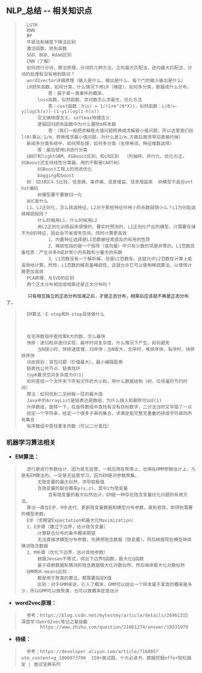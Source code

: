 ## NLP_总结 -- 相关知识点
>       LSTM
>       RNN
>       BP
>       牛顿法和梯度下降法区别
>       激活函数，损失函数
>       SGD、BGD、Adam区别
>       CNN（了解）
>       如何进行分词，算法原理，分词的几种方法，正向最大匹配法，逆向最大匹配法，分词的处理有没有用到跳词？
>       word2vector详细原理（输入是什么，输出是什么，每个门的输入输出是什么）
>       LR损失函数，如何分类，什么情况下用LR（梯度），如何多分类，数据成什么分布，
>               答：属于某一类事件的概率，
>           loss函数、似然函数、求对数怎么求最优，优化方法
>               答：cost函数：h(x) = 1/(1+e^(θ*X))，似然函数：L(θ)=-yilog(h(x))-(1-yi)log(1-h(x))
>           交叉熵物理含义，softmax物理含义
>           逻辑回归损失函数中为什么要除m样本数
>               答：（我们一般把求解极大值问题转换成求解极小值问题，所以这里我们给l(θ)乘以-1/m，转换成求最小值问题，为什么是1/m,方面后面求导后直接约掉）
>       新闻多分类系统中，如何预处理，如何多分类（去停用词，特征维数选择）
>           答：最后使用LR进行分类
>       GBDT和lightGBM、XGBoost区别，和LR区别  （列抽样、并行化、优化方法，XGBoost还支持线性分类器，用的不都是CART树）
>           XGBoost工程上的改进优化
>           bagging和boost
>       树：ID3和C4.5比较，信息熵、条件熵、信息增益、信息增益率  树模型不适合ont hot编码
>           树模型要不要做归一化
>       AUC是什么
>       L1、L2正则化，怎么挑选特征，L2对于那些特征作用小的系数就很小么？L1为何能选择稀疏矩阵？
>           什么时候用L1，什么时候用L2
>           用L2正则化训练起来很慢的、要实时预测的，L1正则化产出的模型，只需要存储不为0的特征，因此会节省很多空间，同时计算更高效
>               1、内置特征选择是L1范数被经常提及的有用的性质
>               2、稀疏性指的是一个矩阵（或向量）中只有少数的项是非零的。L1范数具备性质：产生许多0或非常小的系数和少量大的系数
>               3、L1范数没有一个解析解，但是L2范数有。这就允许L2范数在计算上能高效地计算。然而，L1范数的解具备稀疏性，这就允许它可以使用稀疏算法，以使得计算更加高效
>       PCA原理，与SVD的区别
>       两个正太分布相加或相乘还是正太分布吗？
            只有相互独立的正态分布加减之后，才是正态分布，相乘后应该就不再是正态分布了。
>       EM算法：E-step和M-step具体做什么
>
>
>
>       在无序数组中查找第K大的数，怎么最快
>       快排：递归和非递归实现，最坏时间复杂度，什么情况下产生，如何避免
>           当N很小时，快排速度慢，归并快；当N很大，无序时，堆排序快，有序时，快排排序快
>       动态规划：背包问题（价值最大），最小编辑距离
>       链表找公共节点，链表找环
>       topK要求空间复杂度为O(1)
>       如何查找一个文件夹下所有文件的大小和，用什么数据结构（树，后序遍历节约时间）
>       算法：如何找到二叉树每一层的最大值
>       Java中的ArrayList是链表还是数组，为什么插入和删除可以O(1)
>       升序数组，旋转一下，在旋转数组中查找有没有目标数字，二分法当时又写错了一点
>       给定一个字符串，给定一个很多子串的集合，求满足能完整无重叠的拼成字符串的所有集合
>       有序数组中查找重复的数（可以二分查找）
>
>

### 机器学习算法相关
- **EM算法：**
>       进行是进行参数估计，因为是无监督，一般应用在聚类上，也用在HMM参数估计上。凡是有EM算法的，一定是无监督学习，因为EM是对参数聚集。
>           无隐变量的最大似然，求导取极值
>           含隐变量的联合概率p(x,z)，其中z为隐变量
>               含有隐变量的最大似然估计，EM是一种存在隐含变量优化问题的有效方法。
>       算法一直在E步、M步迭代，更新隐变量数据和模型分布参数，直到收敛，即得到需要的模型参数。
>       E步（求期望Expectation和最大化Maximization）
>       1、E步骤（建立下边界，估计隐含变量）
>           计算联合分布的条件概率期望
>           无法直接求模型分布参数，先猜想隐含数据（隐变量），然后根据现在模型继续猜测隐含数据
>       2、M步骤（优化下边界，估计其他参数）
>           根据Jensen不等式，得出下边界Q函数，极大化Q函数
>           基于观察数据和猜测的隐含数据极大化对数似然，然后继续极大化对数似然
>       GMM和K-means比较：
>           都是用于聚类的算法，都需要指定K值
>           区别：对于GMM来说，引入了概率，GMM可以给出一个样本属于某类的概率是多少，所以GMM可以做聚类，也可以做概率密度估计
>

- **word2vec原理：**
>       参考：https://blog.csdn.net/mytestmy/article/details/26961315  深度学习word2vec笔记之基础篇
>            https://www.zhihu.com/question/21661274/answer/19331979
>
>
>
>
>
>
>
>

- **待续：**
>       参考：https://developer.aliyun.com/article/716005?utm_content=g_1000073790  150+面试题，十大必读书，数据挖掘offer轻松搞定 | 面试宝典系列
>
>
>
>
>
>
>
>
>
>
>
>
>
>
>
>
>
>
>
